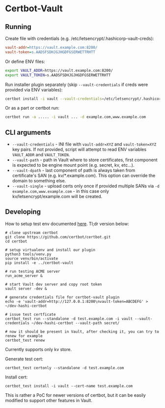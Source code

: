Certbot-Vault
=============

Running
-------

Create file with credentials (e.g. /etc/letsencrypt/.hashicorp-vault-creds):
```ini
vault-addr=https://vault.example.com:8200/
vault-token=s.AADSFSDHJGJHGDFGSERWETTRHTT
```

Or define ENV files:
```bash
export VAULT_ADDR=https://vault.example.com:8200/
export VAULT_TOKEN=s.AADSFSDHJGJHGDFGSERWETTRHTT
```

Run installer plugin separately (skip `--vault-credentials` if creds were provided via ENV variables):
```bash
certbot install -i vault --vault-credentials=/etc/letsencrypt/.hashicorp-vault-creds --vault-path='secret/le-certs' --vault-single --cert-name example.com
```

Or as a part or certbot run:
```bash
certbot run -a ..... -i vault ... -d example.com,www.example.com
```

CLI arguments
-------------

* `--vault-credentials` - INI file with `vault-addr=XYZ` and `vault-token=XYZ` key pairs. If not provided, script will attempt to read ENV variables `VAULT_ADDR` and `VAULT_TOKEN`.
* `--vault-path` - path in Vault where to store certificates, first component is expected to be engine mount point (e.g. secret, kv, etc...).
* `--vault-dpath` - last component of path is always taken from certificate's SAN (e.g. kv/\*.example.com). This option can override the domain to something else.
* `--vault-single` - upload certs only once if provided multiple SANs via `-d example.com,www.example.com` - in this case only kv/letsencrypt/example.com will be created.

Developing
----------

How to setup test env documented [here](https://certbot.eff.org/docs/contributing.html#running-manual-integration-tests). Tl;dr version below:

    # clone upstream certbot
    git clone https://github.com/certbot/certbot.git
    cd certbot

    # setup virtualenv and install our plugin
    python3 tools/venv.py
    source venv/bin/activate
    pip install -e ../certbot-vault

    # run testing ACME server
    run_acme_server &

    # start Vault dev server and copy root token
    vault server -dev &

    # generate credentials file for certbot-vault plugin
    echo -e 'vault-addr=http://127.0.0.1:8200\nvault-token=ABCDEFG' > ~/dev-hashi-certbot

    # issue test certficate
    certbot_test run --standalone -d test.example.com -i vault --vault-credentials ~/dev-hashi-certbot --vault-path secret/

    # now it should be present in Vault, after checking it, you can try to renew for example
    certbot_test renew

Currently supports only kv store.

Generate test cert:

    certbot_test certonly --standalone -d test.example.com

Install cert:

    certbot_test install -i vault --cert-name test.example.com

This is rather a PoC for newer versions of certbot, but it can be easily modified to support other features in Vault.
